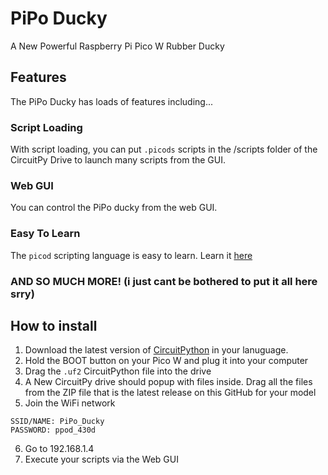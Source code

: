 # PiPo Ducky
A New Powerful Raspberry Pi Pico W Rubber Ducky

## Features
The PiPo Ducky has loads of features including...
### Script Loading
With script loading, you can put `.picods` scripts in the /scripts folder of the CircuitPy Drive to launch many scripts from the GUI.
### Web GUI
You can control the PiPo ducky from the web GUI.
### Easy To Learn
The `picod` scripting language is easy to learn. Learn it [here](https://stuffzez.github.io/PiPo-Duck/scripting)
### AND SO MUCH MORE! (i just cant be bothered to put it all here srry)

## How to install
1) Download the latest version of [CircuitPython](https://circuitpython.org) in your lanuguage.
2) Hold the BOOT button on your Pico W and plug it into your computer
3) Drag the `.uf2` CircuitPython file into the drive
4) A New CircuitPy drive should popup with files inside. Drag all the files from the ZIP file that is the latest release on this GitHub for your model
5) Join the WiFi network
```
SSID/NAME: PiPo_Ducky
PASSWORD: ppod_430d
```
6) Go to 192.168.1.4
6) Execute your scripts via the Web GUI
